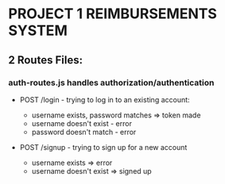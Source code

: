 # PROJECT 1 REIMBURSEMENTS SYSTEM

## 2 Routes Files:

### auth-routes.js handles authorization/authentication
* POST /login - trying to log in to an existing account:
    * username exists, password matches => token made
    * username doesn't exist - error
    * password doesn't match - error

* POST /signup - trying to sign up for a new account
    * username exists => error
    * username doesn't exist => signed up




